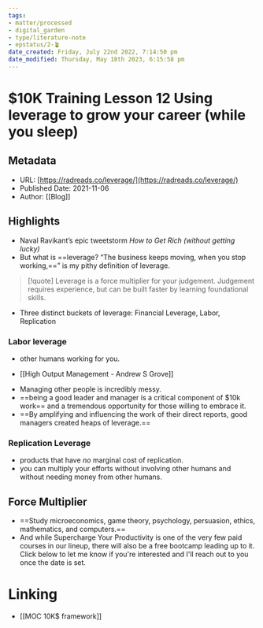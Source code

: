 ```yaml
---
tags: 
- matter/processed
- digital_garden
- type/literature-note
- epstatus/2-🪴
date_created: Friday, July 22nd 2022, 7:14:50 pm
date_modified: Thursday, May 18th 2023, 6:15:58 pm
---
```

# $10K Training Lesson 12 Using leverage to grow your career (while you sleep)
## Metadata
* URL: [https://radreads.co/leverage/](https://radreads.co/leverage/)
* Published Date: 2021-11-06
* Author: [[Blog]]

## Highlights
* Naval Ravikant’s epic tweetstorm _How to Get Rich (without getting lucky)_
* But what is ==leverage? “The business keeps moving, when you stop working,==” is my pithy definition of leverage.

> [!quote]
> Leverage is a force multiplier for your judgement. Judgement requires experience, but can be built faster by learning foundational skills.

+ Three distinct buckets of leverage: Financial Leverage, Labor, Replication

### Labor leverage

* other humans working for you.
+  [[High Output Management - Andrew S Grove]]
* Managing other people is incredibly messy.
* ==being a good leader and manager is a critical component of $10k work== and a tremendous opportunity for those willing to embrace it.
* ==By amplifying and influencing the work of their direct reports, good managers created heaps of leverage.==

### Replication Leverage
* products that have *no* marginal cost of replication.
* you can multiply your efforts without involving other humans and without needing money from other humans.

## Force Multiplier
* ==Study microeconomics, game theory, psychology, persuasion, ethics, mathematics, and computers.==
* And while Supercharge Your Productivity is one of the very few paid courses in our lineup, there will also be a free bootcamp leading up to it. Click below to let me know if you're interested and I'll reach out to you once the date is set.

# Linking
+ [[MOC 10K$ framework]]